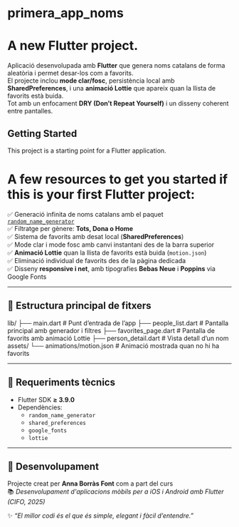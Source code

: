 # primera_app_noms

# A new Flutter project.

Aplicació desenvolupada amb **Flutter** que genera noms catalans de forma aleatòria i permet desar-los com a favorits.  
El projecte inclou **mode clar/fosc**, persistència local amb **SharedPreferences**, i una **animació Lottie** que apareix quan la llista de favorits està buida.  
Tot amb un enfocament **DRY (Don’t Repeat Yourself)** i un disseny coherent entre pantalles.


## Getting Started

This project is a starting point for a Flutter application.

# A few resources to get you started if this is your first Flutter project:

✅ Generació infinita de noms catalans amb el paquet [`random_name_generator`](https://pub.dev/packages/random_name_generator)  
✅ Filtratge per gènere: **Tots, Dona o Home**  
✅ Sistema de favorits amb desat local (**SharedPreferences**)  
✅ Mode clar i mode fosc amb canvi instantani des de la barra superior  
✅ **Animació Lottie** quan la llista de favorits està buida (`motion.json`)  
✅ Eliminació individual de favorits des de la pàgina dedicada  
✅ Disseny **responsive i net**, amb tipografies **Bebas Neue** i **Poppins** via Google Fonts

---

## 🧠 Estructura principal de fitxers

lib/
├── main.dart # Punt d’entrada de l’app
├── people_list.dart # Pantalla principal amb generador i filtres
├── favorites_page.dart # Pantalla de favorits amb animació Lottie
├── person_detail.dart # Vista detall d’un nom
assets/
└── animations/motion.json # Animació mostrada quan no hi ha favorits

---

## 🧩 Requeriments tècnics

- Flutter SDK **≥ 3.9.0**
- Dependències:
  - `random_name_generator`
  - `shared_preferences`
  - `google_fonts`
  - `lottie`

---

## 💬 Desenvolupament

Projecte creat per **Anna Borràs Font** com a part del curs  
📚 _Desenvolupament d'aplicacions mòbils per a iOS i Android amb Flutter (CIFO, 2025)_

✨ _“El millor codi és el que és simple, elegant i fàcil d’entendre.”_

